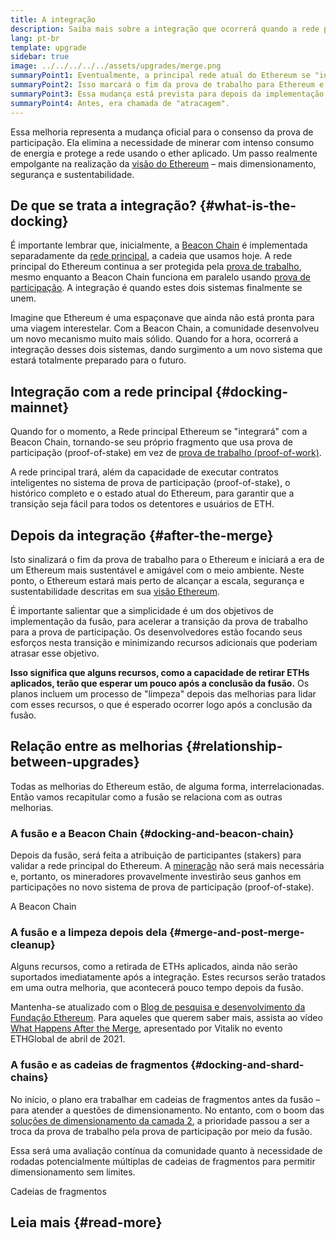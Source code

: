 ```yaml
---
title: A integração
description: Saiba mais sobre a integração que ocorrerá quando a rede principal do Ethereum se unir ao sistema de prova de participação (proof-of-stake) coordenado pela Beacon Chain.
lang: pt-br
template: upgrade
sidebar: true
image: ../../../../../assets/upgrades/merge.png
summaryPoint1: Eventualmente, a principal rede atual do Ethereum se "integrará" ao sistema de prova de participação.
summaryPoint2: Isso marcará o fim da prova de trabalho para Ethereum e a transição completa para a prova de participação.
summaryPoint3: Essa mudança está prevista para depois da implementação das cadeias de fragmentos.
summaryPoint4: Antes, era chamada de "atracagem".
---
```


<UpgradeStatus dateKey="page-upgrades-merge-date">
  Essa melhoria representa a mudança oficial para o consenso da prova de participação. Ela elimina a necessidade de minerar com intenso consumo de energia e protege a rede usando o ether aplicado. Um passo realmente empolgante na realização da <a href="/upgrades/vision/">visão do Ethereum</a> – mais dimensionamento, segurança e sustentabilidade.
</UpgradeStatus>

## De que se trata a integração? {#what-is-the-docking}

É importante lembrar que, inicialmente, a [Beacon Chain](/upgrades/beacon-chain/) é implementada separadamente da [rede principal](/glossary/#mainnet), a cadeia que usamos hoje. A rede principal do Ethereum continua a ser protegida pela [prova de trabalho](/developers/docs/consensus-mechanisms/pow/), mesmo enquanto a Beacon Chain funciona em paralelo usando [prova de participação](/developers/docs/consensus-mechanisms/pos/). A integração é quando estes dois sistemas finalmente se unem.

Imagine que Ethereum é uma espaçonave que ainda não está pronta para uma viagem interestelar. Com a Beacon Chain, a comunidade desenvolveu um novo mecanismo muito mais sólido. Quando for a hora, ocorrerá a integração desses dois sistemas, dando surgimento a um novo sistema que estará totalmente preparado para o futuro.

## Integração com a rede principal {#docking-mainnet}

Quando for o momento, a Rede principal Ethereum se "integrará" com a Beacon Chain, tornando-se seu próprio fragmento que usa prova de participação (proof-of-stake) em vez de [ prova de trabalho (proof-of-work)](/developers/docs/consensus-mechanisms/pow/).

A rede principal trará, além da capacidade de executar contratos inteligentes no sistema de prova de participação (proof-of-stake), o histórico completo e o estado atual do Ethereum, para garantir que a transição seja fácil para todos os detentores e usuários de ETH.

## Depois da integração {#after-the-merge}

Isto sinalizará o fim da prova de trabalho para o Ethereum e iniciará a era de um Ethereum mais sustentável e amigável com o meio ambiente. Neste ponto, o Ethereum estará mais perto de alcançar a escala, segurança e sustentabilidade descritas em sua [visão Ethereum](/upgrades/vision/).

É importante salientar que a simplicidade é um dos objetivos de implementação da fusão, para acelerar a transição da prova de trabalho para a prova de participação. Os desenvolvedores estão focando seus esforços nesta transição e minimizando recursos adicionais que poderiam atrasar esse objetivo.

**Isso significa que alguns recursos, como a capacidade de retirar ETHs aplicados, terão que esperar um pouco após a conclusão da fusão.** Os planos incluem um processo de "limpeza" depois das melhorias para lidar com esses recursos, o que é esperado ocorrer logo após a conclusão da fusão.

## Relação entre as melhorias {#relationship-between-upgrades}

Todas as melhorias do Ethereum estão, de alguma forma, interrelacionadas. Então vamos recapitular como a fusão se relaciona com as outras melhorias.

### A fusão e a Beacon Chain {#docking-and-beacon-chain}

Depois da fusão, será feita a atribuição de participantes (stakers) para validar a rede principal do Ethereum. A [mineração](/developers/docs/consensus-mechanisms/pow/mining/) não será mais necessária e, portanto, os mineradores provavelmente investirão seus ganhos em participações no novo sistema de prova de participação (proof-of-stake).

<ButtonLink to="/upgrades/beacon-chain/">
  A Beacon Chain
</ButtonLink>

### A fusão e a limpeza depois dela {#merge-and-post-merge-cleanup}

Alguns recursos, como a retirada de ETHs aplicados, ainda não serão suportados imediatamente após a integração. Estes recursos serão tratados em uma outra melhoria, que acontecerá pouco tempo depois da fusão.

Mantenha-se atualizado com o [Blog de pesquisa e desenvolvimento da Fundação Ethereum](https://blog.ethereum.org/category/research-and-development/). Para aqueles que querem saber mais, assista ao vídeo [What Happens After the Merge](https://youtu.be/7ggwLccuN5s?t=101), apresentado por Vitalik no evento ETHGlobal de abril de 2021.

### A fusão e as cadeias de fragmentos {#docking-and-shard-chains}

No início, o plano era trabalhar em cadeias de fragmentos antes da fusão – para atender a questões de dimensionamento. No entanto, com o boom das [soluções de dimensionamento da camada 2](/developers/docs/scaling/#layer-2-scaling), a prioridade passou a ser a troca da prova de trabalho pela prova de participação por meio da fusão.

Essa será uma avaliação contínua da comunidade quanto à necessidade de rodadas potencialmente múltiplas de cadeias de fragmentos para permitir dimensionamento sem limites.

<ButtonLink to="/upgrades/sharding/">
  Cadeias de fragmentos
</ButtonLink>

## Leia mais {#read-more}

<MergeArticleList />
